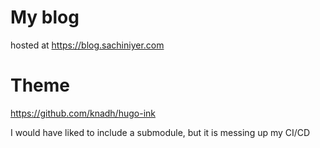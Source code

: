 # My blog

hosted at https://blog.sachiniyer.com

# Theme
https://github.com/knadh/hugo-ink

I would have liked to include a submodule, but it is messing up my CI/CD

